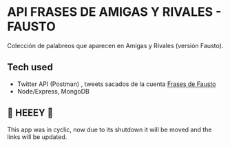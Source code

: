 # API FRASES DE AMIGAS Y RIVALES - FAUSTO

Colección de palabreos que aparecen en Amigas y Rivales (versión Fausto).

<!-- 
## Links
Link principal: 

    https://amigas-y-rivales-api.cyclic.app/

Link para sacar frases: 


    https://amigas-y-rivales-api.cyclic.app/api/frases/{x}
x: número del 1 - 64

Link para sacar frase por persona:  


    https://amigas-y-rivales-api.cyclic.app/{y}
y: nombre de la persona -->

## Tech used

- Twitter API (Postman) , tweets sacados de la cuenta [Frases de Fausto](https://twitter.com/frasesayrivales)
- Node/Express, MongoDB

## 🚨 HEEEY 🚨

This app was in cyclic, now due to its shutdown it will be moved and the links will be updated. 
